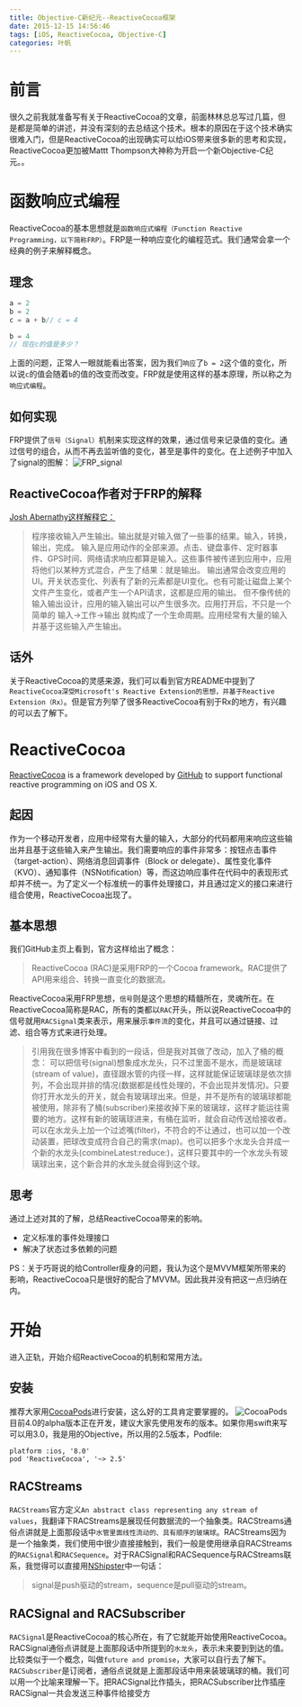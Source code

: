 ```yaml
---
title: Objective-C新纪元--ReactiveCocoa框架
date: 2015-12-15 14:56:46
tags: [iOS, ReactiveCocoa, Objective-C]
categories: 叶帆
---
```

# 前言
很久之前我就准备写有关于ReactiveCocoa的文章，前面林林总总写过几篇，但是都是简单的讲述，并没有深刻的去总结这个技术。根本的原因在于这个技术确实很难入门，但是ReactiveCocoa的出现确实可以给iOS带来很多新的思考和实现，ReactiveCocoa更加被Mattt Thompson大神称为开启一个新Objective-C纪元。。

# 函数响应式编程
ReactiveCocoa的基本思想就是`函数响应式编程（Function Reactive Programming，以下简称FRP）`。FRP是一种响应变化的编程范式。我们通常会拿一个经典的例子来解释概念。

## 理念
```c
a = 2
b = 2
c = a + b// c = 4

b = 4
// 现在c的值是多少？
```
上面的问题，正常人一眼就能看出答案，因为我们`响应`了`b = 2`这个值的变化，所以说`c`的值会随着`b`的值的改变而改变。FRP就是使用这样的基本原理，所以称之为`响应式编程`。

## 如何实现
FRP提供了`信号（Signal）`机制来实现这样的效果，通过信号来记录值的变化。通过信号的组合，从而不再去监听值的变化，甚至是事件的变化。在上述例子中加入了signal的图解：
![FRP_signal](http://7xp57v.com1.z0.glb.clouddn.com/coryphaei/FRP_signal.png)

## ReactiveCocoa作者对于FRP的解释

[Josh Abernathy这样解释它：](http://blog.maybeapps.com/post/42894317939/input-and-output)

> 程序接收输入产生输出。输出就是对输入做了一些事的结果。输入，转换，输出，完成。
> 输入是应用动作的全部来源。点击、键盘事件、定时器事件、GPS时间、网络请求响应都算是输入。这些事件被传递到应用中，应用将他们以某种方式混合，产生了结果：就是输出。
> 输出通常会改变应用的UI。开关状态变化、列表有了新的元素都是UI变化。也有可能让磁盘上某个文件产生变化，或者产生一个API请求，这都是应用的输出。
> 但不像传统的输入输出设计，应用的输入输出可以产生很多次。应用打开后，不只是一个简单的 输入→工作→输出 就构成了一个生命周期。应用经常有大量的输入并基于这些输入产生输出。

## 话外
关于ReactiveCocoa的灵感来源，我们可以看到官方README中提到了`ReactiveCocoa深受Microsoft's Reactive Extension的思想，并基于Reactive Extension（Rx）`。但是官方列举了很多ReactiveCocoa有别于Rx的地方，有兴趣的可以去了解下。

# ReactiveCocoa
[ReactiveCocoa](http://reactivecocoa.io/) is a framework developed by [GitHub](https://github.com/ReactiveCocoa/ReactiveCocoa) to support functional reactive programming on iOS and OS X.

## 起因
作为一个移动开发者，应用中经常有大量的输入，大部分的代码都用来响应这些输出并且基于这些输入来产生输出。我们需要响应的事件非常多：按钮点击事件（target-action）、网络消息回调事件（Block or delegate）、属性变化事件（KVO）、通知事件（NSNotification）等，而这边响应事件在代码中的表现形式却并不统一。为了定义一个标准统一的事件处理接口，并且通过定义的接口来进行组合使用，ReactiveCocoa出现了。

## 基本思想
我们GitHub主页上看到，官方这样给出了概念：
> ReactiveCocoa (RAC)是采用FRP的一个Cocoa framework。RAC提供了API用来组合、转换一直变化的数据流。

ReactiveCocoa采用FRP思想，`信号`则是这个思想的精髓所在，灵魂所在。在ReactiveCocoa简称是RAC，所有的类都以`RAC`开头，所以说ReactiveCocoa中的信号就用`RACSignal`类来表示，用来展示`事件流`的变化，并且可以通过链接、过滤、组合等方式来进行处理。

> 引用我在很多博客中看到的一段话，但是我对其做了改动，加入了桶的概念：
可以把信号(signal)想象成水龙头，只不过里面不是水，而是玻璃球(stream of value)，直径跟水管的内径一样，这样就能保证玻璃球是依次排列，不会出现并排的情况(数据都是线性处理的，不会出现并发情况)。只要你打开水龙头的开关，就会有玻璃球出来。但是，并不是所有的玻璃球都能被使用，除非有了桶(subscriber)来接收掉下来的玻璃球，这样才能运往需要的地方。这样有新的玻璃球进来，有桶在监听，就会自动传送给接收者。可以在水龙头上加一个过滤嘴(filter)，不符合的不让通过，也可以加一个改动装置，把球改变成符合自己的需求(map)。也可以把多个水龙头合并成一个新的水龙头(combineLatest:reduce:)，这样只要其中的一个水龙头有玻璃球出来，这个新合并的水龙头就会得到这个球。

## 思考
通过上述对其的了解，总结ReactiveCocoa带来的影响。
- 定义标准的事件处理接口
- 解决了状态过多依赖的问题

PS：关于巧哥说的给Controller瘦身的问题，我认为这个是MVVM框架所带来的影响，ReactiveCocoa只是很好的配合了MVVM。因此我并没有把这一点归纳在内。

# 开始
进入正轨，开始介绍ReactiveCocoa的机制和常用方法。

## 安装
推荐大家用[CocoaPods](http://code4app.com/article/cocoapods-install-usage)进行安装，这么好的工具肯定要掌握的。
![CocoaPods](http://7xp57v.com1.z0.glb.clouddn.com/coryphaei/cocoapods.png)
目前4.0的alpha版本正在开发，建议大家先使用发布的版本。如果你用swift来写可以用3.0，我是用的Objective，所以用的2.5版本，Podfile:
```
platform :ios, '8.0'
pod 'ReactiveCocoa', '~> 2.5'

```

## RACStreams
`RACStreams`官方定义`An abstract class representing any stream of values`，我翻译下RACStreams是展现任何数据流的一个抽象类。RACStreams通俗点讲就是上面那段话中`水管里面线性流动的、具有顺序的玻璃球`。RACStreams因为是一个抽象类，我们使用中很少直接接触到，我们一般是使用继承自RACStreams的`RACSignal`和`RACSequence`。对于RACSignal和RACSequence与RACStreams联系，我觉得可以直接用[NShipster](http://nshipster.cn/reactivecocoa/)中一句话：
> signal是push驱动的stream，sequence是pull驱动的stream。

## RACSignal and RACSubscriber
`RACSignal`是ReactiveCocoa的核心所在，有了它就能开始使用ReactiveCocoa。RACSignal通俗点讲就是上面那段话中所提到的`水龙头`，表示未来要到到达的值。比较类似于一个概念，叫做`future and promise`，大家可以自行去了解下。
`RACSubscriber`是订阅者，通俗点说就是上面那段话中用来装玻璃球的桶。我们可以用一个比喻来理解一下。把RACSignal比作插头，把RACSubscriber比作插座
RACSignal一共会发送三种事件给接受方
